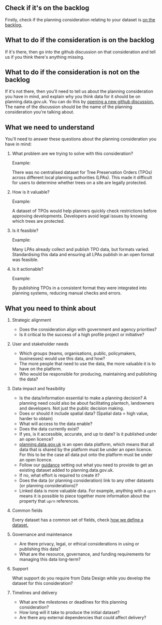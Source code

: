 ## Check if it's on the backlog

Firstly, check if the planning consideration relating to your dataset is [on the backlog.](https://design.planning.data.gov.uk/planning-consideration/)

## What to do if the consideration is on the backlog

If it's there, then go into the github discussion on that consideration and tell us if you think there's anything missing.

## What to do if the consideration is not on the  backlog

If it's not there, then you'll need to tell us about the planning consideration you have in mind, and explain why you think data for it should be on planning.data.gov.uk. You can do this by [opening a new github discussion.](https://github.com/digital-land/data-standards-backlog/discussions/new?category=planning-consideration) The name of the discussion should be the name of the planning consideration you're talking about.

## What we need to understand

You'll need to answer these questions about the planning consideration you have in mind:

1. What problem are we trying to solve with this consideration?

    Example:

    There was no centralised dataset for Tree Preservation Orders (TPOs) across different local planning authorities (LPAs). This made it difficult for users to determine whether trees on a site are legally protected.

2. How is it valuable?

    Example:

    A dataset of TPOs would help planners quickly check restrictions before approving developments. Developers avoid legal issues by knowing which trees are protected.

3. Is it feasible?

    Example:

    Many LPAs already collect and publish TPO data, but formats varied. Standardising this data and ensuring all LPAs publish in an open format was feasible.

4. Is it actionable?

    Example:

    By publishing TPOs in a consistent format they were integrated into planning systems, reducing manual checks and errors.

## What you need to think about

1. Strategic alignment

    * Does the consideration align with government and agency priorities?
    * Is it critical to the success of a high profile project or initiative?

2. User and stakeholder needs

    * Which groups (teams, organisations, public, policymakers, businesses) would use this data, and how?
    * The more people that need to use the data, the more valuable it is to have on the platform.
    * Who would be responsible for producing, maintaining and publishing the data?

3. Data impact and feasibility

    * Is the data/information essential to make a planning decision? A planning need could also be about facilitating plantech, landowners and developers. Not just the public decision making.
    * Does or should it include spatial data? (Spatial data = high value, harder to obtain)
    * What will access to the data enable?
    * Does the data currently exist?
    * If yes, is it accessible, accurate, and up to date? Is it published under an open licence?
    * [planning.data.gov.uk](http://planning.data.gov.uk) is an open data platform, which means that all data that is shared by the platform must be under an open licence. For this to be the case all data put onto the platform must be under an open licence.
    * Follow our [guidance](https://design.planning.data.gov.uk/how-to-get-existing-datasets-on-to-planning-data-gov-uk) setting out what you need to provide to get an existing dataset added to planning.data.gov.uk.
    * If no, what effort is required to create it?
    * Does the data (or planning consideration) link to any other datasets (or planning considerations)?
    * Linked data is more valuable data. For example, anything with a `uprn` means it is possible to piece together more information about the property that `uprn` references.

4. Common fields

    Every dataset has a common set of fields, check [how we define a dataset.](https://standards.planning-data.dev/guides/how-we-define-a-dataset/)

5. Governance and maintenance

    * Are there privacy, legal, or ethical considerations in using or publishing this data?
    * What are the resource, governance, and funding requirements for managing this data long-term?

6. Support

    What support do you require from Data Design while you develop the dataset for this consideration?

7. Timelines and delivery

    * What are the milestones or deadlines for this planning consideration?
    * How long will it take to produce the initial dataset?
    * Are there any external dependencies that could affect delivery?

